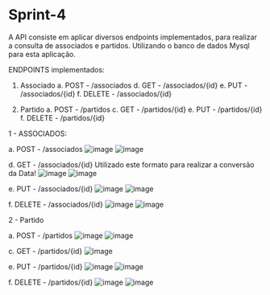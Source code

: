 # Sprint-4

A API consiste em aplicar diversos endpoints implementados, para realizar a consulta de associados e partidos. Utilizando o banco de dados Mysql para esta aplicação.

ENDPOINTS implementados:

1. Associado
a. POST - /associados
d. GET - /associados/{id}
e. PUT - /associados/{id}
f. DELETE - /associados/{id}

2. Partido
a. POST - /partidos
c. GET - /partidos/{id}
e. PUT - /partidos/{id}
f. DELETE - /partidos/{id}

1 - ASSOCIADOS:

a. POST - /associados
![image](https://user-images.githubusercontent.com/81201936/204289110-3e2b1db4-02cb-45d7-9752-f654e623b1b1.png)
![image](https://user-images.githubusercontent.com/81201936/204288366-50974c94-ea0b-48bd-aa29-5b09a69ea191.png)

d. GET - /associados/{id}
Utilizado este formato para realizar a conversão da Data!
![image](https://user-images.githubusercontent.com/81201936/204289496-3750e649-07f8-4adb-9198-779c9c5c0fc7.png)
![image](https://user-images.githubusercontent.com/81201936/204289356-2352a47a-5a9a-4067-bc87-9c01b27797a6.png)

e. PUT - /associados/{id}
![image](https://user-images.githubusercontent.com/81201936/204289975-9307ad01-1570-4cc5-b6cd-46f8865d775c.png)
![image](https://user-images.githubusercontent.com/81201936/204290033-9ddeeea7-7d76-46ed-bb5b-874913d9c822.png)

f. DELETE - /associados/{id}
![image](https://user-images.githubusercontent.com/81201936/204290240-ac850352-0047-430f-a8ac-2accbda742de.png)
![image](https://user-images.githubusercontent.com/81201936/204290284-68cd97a2-c1ce-4c4c-ae3d-fa8e453b64e3.png)


2 - Partido

a. POST - /partidos
![image](https://user-images.githubusercontent.com/81201936/204290851-885d37b3-40a7-4d6e-a06f-d3048f47d24e.png)
![image](https://user-images.githubusercontent.com/81201936/204290909-eb440fbc-dc8b-49bc-b4df-561a8f536d38.png)

c. GET - /partidos/{id}
![image](https://user-images.githubusercontent.com/81201936/204291053-bd50148b-4c98-4689-84e2-15b020181e5c.png)

e. PUT - /partidos/{id}
![image](https://user-images.githubusercontent.com/81201936/204291243-ddd7f99a-def3-4c8b-a24c-cd8796f81850.png)
![image](https://user-images.githubusercontent.com/81201936/204291304-f9705978-ffa8-4919-bf5a-e32ea18eebf5.png)

f. DELETE - /partidos/{id}
![image](https://user-images.githubusercontent.com/81201936/204291430-169dd3e3-4dfc-4642-9903-153b7b2b09ca.png)
![image](https://user-images.githubusercontent.com/81201936/204291519-e948bae8-dcdd-4814-bbd4-8ab34c04e376.png)

